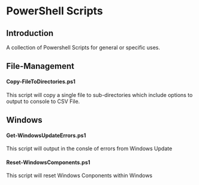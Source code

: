 # PowerShell Scripts

## Introduction
A collection of Powershell Scripts for general or specific uses. 

## File-Management 

#### Copy-FileToDirectories.ps1
This script will copy a single file to sub-directories which include options to output to console to CSV File.

## Windows

#### Get-WindowsUpdateErrors.ps1
This script will output in the consle of errors from Windows Update

#### Reset-WindowsComponents.ps1
This script will reset Windows Conponents within Windows
